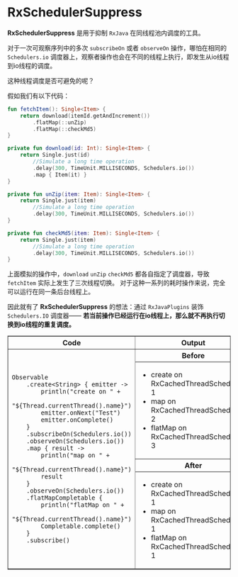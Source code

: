 # RxSchedulerSuppress

**RxSchedulerSuppress** 是用于抑制 `RxJava` 在同线程池内调度的工具。

对于一次可观察序列中的多次 `subscribeOn` 或者 `observeOn` 操作，哪怕在相同的 `Schedulers.io` 调度器上，观察者操作也会在不同的线程上执行，即发生从io线程到io线程的调度。

这种线程调度是否可避免的呢？

假如我们有以下代码：

```kotlin
fun fetchItem(): Single<Item> {
    return download(itemId.getAndIncrement())
        .flatMap(::unZip)
        .flatMap(::checkMd5)
}

private fun download(id: Int): Single<Item> {
    return Single.just(id)
        //Simulate a long time operation
        .delay(300, TimeUnit.MILLISECONDS, Schedulers.io())
        .map { Item(it) }
}

private fun unZip(item: Item): Single<Item> {
    return Single.just(item)
        //Simulate a long time operation
        .delay(300, TimeUnit.MILLISECONDS, Schedulers.io())
}

private fun checkMd5(item: Item): Single<Item> {
    return Single.just(item)
        //Simulate a long time operation
        .delay(300, TimeUnit.MILLISECONDS, Schedulers.io())
}
```

上面模拟的操作中，`download` `unZip` `checkMd5` 都各自指定了调度器，导致 `fetchItem` 实际上发生了三次线程切换。
对于这种一系列的耗时操作来说，完全可以运行在同一条后台线程上。

因此就有了 **RxSchedulerSuppress** 的想法：通过 `RxJavaPlugins` 装饰 `Schedulers.IO` 调度器—— **若当前操作已经运行在io线程上，那么就不再执行切换到io线程的重复调度。**

<table border="1">
    <tr>
        <th style="text-align:center">Code</th>
        <th style="text-align:center">Output</th>
    </tr>
    <tr>
        <td rowspan="4">
        <pre><code class="Java hljs"><span class="hljs-type">Observable</span>
    .create&lt;<span class="hljs-type">String</span>&gt; { emitter -&gt;
        <span class="hljs-built_in">println</span>(<span class="hljs-string">"create on "</span> + 
            <span class="hljs-string">"${Thread.currentThread().name}"</span>)
        emitter.onNext(<span class="hljs-string">"Test"</span>)
        emitter.onComplete()
    }
    .subscribeOn(<span class="hljs-type">Schedulers</span>.io())
    .observeOn(<span class="hljs-type">Schedulers</span>.io())
    .<span class="hljs-built_in">map</span> { result -&gt;
        <span class="hljs-built_in">println</span>(<span class="hljs-string">"map on "</span> + 
            <span class="hljs-string">"${Thread.currentThread().name}"</span>)
        result
    }
    .observeOn(<span class="hljs-type">Schedulers</span>.io())
    .flatMapCompletable {
        <span class="hljs-built_in">println</span>(<span class="hljs-string">"flatMap on "</span> + 
            <span class="hljs-string">"${Thread.currentThread().name}"</span>)
        <span class="hljs-type">Completable</span>.complete()
    }
    .subscribe()
</code></pre>
        <th>Before</th>
    </tr>
    <tr>
        </td>
         <td>
            <ul>
            <li>create on RxCachedThreadScheduler-1</li>
            <li>map on RxCachedThreadScheduler-2</li>
            <li>flatMap on RxCachedThreadScheduler-3</li>
           </ul>
        </td>
    </tr>
    <tr>
        <th>After</th>
    </tr>
    <tr>
        <td>
            <ul>
            <li>create on RxCachedThreadScheduler-1</li>
            <li>map on RxCachedThreadScheduler-1</li>
            <li>flatMap on RxCachedThreadScheduler-1</li>
           </ul>
        </td>
    </tr>
</table>
